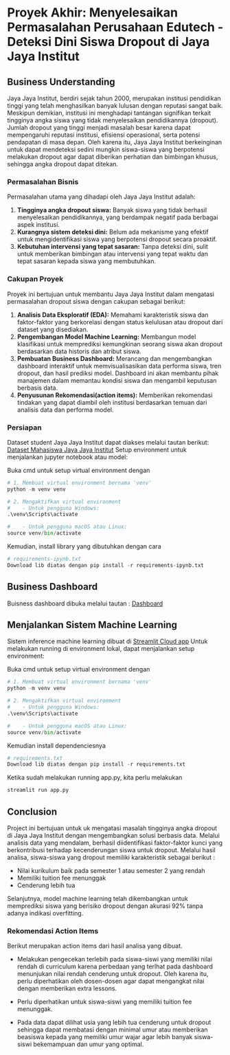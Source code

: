 # Proyek Akhir: Menyelesaikan Permasalahan Perusahaan Edutech - Deteksi Dini Siswa Dropout di Jaya Jaya Institut

## Business Understanding
Jaya Jaya Institut, berdiri sejak tahun 2000, merupakan institusi pendidikan tinggi yang telah menghasilkan banyak lulusan dengan reputasi sangat baik. Meskipun demikian, institusi ini menghadapi tantangan signifikan terkait tingginya angka siswa yang tidak menyelesaikan pendidikannya (dropout). Jumlah dropout yang tinggi menjadi masalah besar karena dapat mempengaruhi reputasi institusi, efisiensi operasional, serta potensi pendapatan di masa depan. Oleh karena itu, Jaya Jaya Institut berkeinginan untuk dapat mendeteksi sedini mungkin siswa-siswa yang berpotensi melakukan dropout agar dapat diberikan perhatian dan bimbingan khusus, sehingga angka dropout dapat ditekan.

### Permasalahan Bisnis

Permasalahan utama yang dihadapi oleh Jaya Jaya Institut adalah:
1.  **Tingginya angka dropout siswa:** Banyak siswa yang tidak berhasil menyelesaikan pendidikannya, yang berdampak negatif pada berbagai aspek institusi.
2.  **Kurangnya sistem deteksi dini:** Belum ada mekanisme yang efektif untuk mengidentifikasi siswa yang berpotensi dropout secara proaktif.
3.  **Kebutuhan intervensi yang tepat sasaran:** Tanpa deteksi dini, sulit untuk memberikan bimbingan atau intervensi yang tepat waktu dan tepat sasaran kepada siswa yang membutuhkan.

### Cakupan Proyek
Proyek ini bertujuan untuk membantu Jaya Jaya Institut dalam mengatasi permasalahan dropout siswa dengan cakupan sebagai berikut:
1.  **Analisis Data Eksploratif (EDA):** Memahami karakteristik siswa dan faktor-faktor yang berkorelasi dengan status kelulusan atau dropout dari dataset yang disediakan.
2.  **Pengembangan Model Machine Learning:** Membangun model klasifikasi untuk memprediksi kemungkinan seorang siswa akan dropout berdasarkan data historis dan atribut siswa.
3.  **Pembuatan Business Dashboard:** Merancang dan mengembangkan dashboard interaktif untuk memvisualisasikan data performa siswa, tren dropout, dan hasil prediksi model. Dashboard ini akan membantu pihak manajemen dalam memantau kondisi siswa dan mengambil keputusan berbasis data.
4.  **Penyusunan Rekomendasi(action items):** Memberikan rekomendasi tindakan yang dapat diambil oleh institusi berdasarkan temuan dari analisis data dan performa model.

### Persiapan

Dataset student Jaya Jaya Institut dapat diakses melalui tautan berikut: [Dataset Mahasiswa Jaya Jaya Institut](*https://github.com/dicodingacademy/dicoding_dataset/blob/main/students_performance/README.md*) 
Setup environment untuk menjalankan jupyter notebook atau model:

Buka cmd untuk setup virtual environment dengan

```python
# 1. Membuat virtual environment bernama 'venv'
python -m venv venv

# 2. Mengaktifkan virtual environment
#    - Untuk pengguna Windows:
.\venv\Scripts\activate

#    - Untuk pengguna macOS atau Linux:
source venv/bin/activate
```
Kemudian, install library yang dibutuhkan dengan cara

```python
# requirements-ipynb.txt
Download lib diatas dengan pip install -r requirements-ipynb.txt
```

## Business Dashboard
Buisness dashboard dibuka melalui tautan : [Dashboard](*https://public.tableau.com/app/profile/carolus.christadi/viz/student_dashboard_tableau/Dashboard1?publish=yes*)

## Menjalankan Sistem Machine Learning
Sistem inference machine learning dibuat di [Streamlit Cloud app](*https://dropout-prediction-based-on-xgboost-classifier.streamlit.app*)
Untuk melakukan running di environment lokal, dapat menjalankan setup environment:

Buka cmd untuk setup virtual environment dengan

```python
# 1. Membuat virtual environment bernama 'venv'
python -m venv venv

# 2. Mengaktifkan virtual environment
#    - Untuk pengguna Windows:
.\venv\Scripts\activate

#    - Untuk pengguna macOS atau Linux:
source venv/bin/activate
```
Kemudian install dependenciesnya

```python
# requirements.txt
Download lib diatas dengan pip install -r requirements.txt
```
Ketika sudah melakukan running app.py, kita perlu melakukan 

```python
streamlit run app.py
```

## Conclusion
Project ini bertujuan untuk uk mengatasi masalah tingginya angka dropout di Jaya Jaya Institut dengan mengembangkan solusi berbasis data. Melalui analisis data yang mendalam, berhasil diidentifikasi faktor-faktor kunci yang berkontribusi terhadap kecenderungan siswa untuk dropout. Melalui hasil analisa, siswa-siswa yang dropout memiliki karakteristik sebagai berikut :
- Nilai kurikulum baik pada semester 1 atau semester 2 yang rendah
- Memiliki tuition fee menunggak
- Cenderung lebih tua  

Selanjutnya, model machine learning telah dikembangkan untuk memprediksi siswa yang berisiko dropout dengan akurasi 92% tanpa adanya indikasi overfitting.

### Rekomendasi Action Items
Berikut merupakan action items dari hasil analisa yang dibuat.

- Melakukan pengecekan terlebih pada siswa-siswi yang memiliki nilai rendah di curriculum karena perbedaan yang terlhat pada dashboard menunjukan nilai rendah cenderung untuk dropout. Oleh karena itu, perlu diperhatikan oleh dosen-dosen agar dapat mengangkat nilai dengan memberikan extra lessons.

- Perlu diperhatikan untuk siswa-siswi yang memiliki tuition fee menunggak.

- Pada data dapat dilihat usia yang lebih tua cenderung untuk dropout sehingga dapat membatasi dengan minimal umur atau memberikan beasiswa kepada yang memiliki umur wajar agar lebih banyak siswa-siswi bekemampuan dan umur yang optimal.

